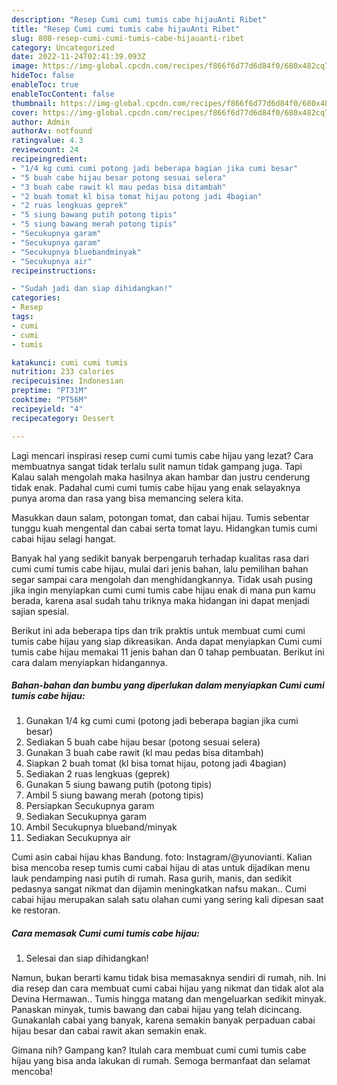 ```yaml
---
description: "Resep Cumi cumi tumis cabe hijauAnti Ribet"
title: "Resep Cumi cumi tumis cabe hijauAnti Ribet"
slug: 808-resep-cumi-cumi-tumis-cabe-hijauanti-ribet
category: Uncategorized
date: 2022-11-24T02:41:39.093Z
image: https://img-global.cpcdn.com/recipes/f866f6d77d6d84f0/680x482cq70/cumi-cumi-tumis-cabe-hijau-foto-resep-utama.jpg
hideToc: false
enableToc: true
enableTocContent: false
thumbnail: https://img-global.cpcdn.com/recipes/f866f6d77d6d84f0/680x482cq70/cumi-cumi-tumis-cabe-hijau-foto-resep-utama.jpg
cover: https://img-global.cpcdn.com/recipes/f866f6d77d6d84f0/680x482cq70/cumi-cumi-tumis-cabe-hijau-foto-resep-utama.jpg
author: Admin
authorAv: notfound
ratingvalue: 4.3
reviewcount: 24
recipeingredient:
- "1/4 kg cumi cumi potong jadi beberapa bagian jika cumi besar"
- "5 buah cabe hijau besar potong sesuai selera"
- "3 buah cabe rawit kl mau pedas bisa ditambah"
- "2 buah tomat kl bisa tomat hijau potong jadi 4bagian"
- "2 ruas lengkuas geprek"
- "5 siung bawang putih potong tipis"
- "5 siung bawang merah potong tipis"
- "Secukupnya garam"
- "Secukupnya garam"
- "Secukupnya bluebandminyak"
- "Secukupnya air"
recipeinstructions:

- "Sudah jadi dan siap dihidangkan!"
categories:
- Resep
tags:
- cumi
- cumi
- tumis

katakunci: cumi cumi tumis 
nutrition: 233 calories
recipecuisine: Indonesian
preptime: "PT31M"
cooktime: "PT56M"
recipeyield: "4"
recipecategory: Dessert

---
```



Lagi mencari inspirasi resep cumi cumi tumis cabe hijau yang lezat? Cara membuatnya sangat tidak terlalu sulit namun tidak gampang juga. Tapi Kalau salah mengolah maka hasilnya akan hambar dan justru cenderung tidak enak. Padahal cumi cumi tumis cabe hijau yang enak selayaknya punya aroma dan rasa yang bisa memancing selera kita.


Masukkan daun salam, potongan tomat, dan cabai hijau. Tumis sebentar tunggu kuah mengental dan cabai serta tomat layu. Hidangkan tumis cumi cabai hijau selagi hangat.

Banyak hal yang sedikit banyak berpengaruh terhadap kualitas rasa dari cumi cumi tumis cabe hijau, mulai dari jenis bahan, lalu pemilihan bahan segar sampai cara mengolah dan menghidangkannya. Tidak usah pusing jika ingin menyiapkan cumi cumi tumis cabe hijau enak di mana pun kamu berada, karena asal sudah tahu triknya maka hidangan ini dapat menjadi sajian spesial.


Berikut ini ada beberapa tips dan trik praktis untuk membuat cumi cumi tumis cabe hijau yang siap dikreasikan. Anda dapat menyiapkan Cumi cumi tumis cabe hijau memakai 11 jenis bahan dan 0 tahap pembuatan. Berikut ini cara dalam menyiapkan hidangannya.

<!--inarticleads1-->

##### Bahan-bahan dan bumbu yang diperlukan dalam menyiapkan Cumi cumi tumis cabe hijau:

1. Gunakan 1/4 kg cumi cumi (potong jadi beberapa bagian jika cumi besar)
1. Sediakan 5 buah cabe hijau besar (potong sesuai selera)
1. Gunakan 3 buah cabe rawit (kl mau pedas bisa ditambah)
1. Siapkan 2 buah tomat (kl bisa tomat hijau, potong jadi 4bagian)
1. Sediakan 2 ruas lengkuas (geprek)
1. Gunakan 5 siung bawang putih (potong tipis)
1. Ambil 5 siung bawang merah (potong tipis)
1. Persiapkan Secukupnya garam
1. Sediakan Secukupnya garam
1. Ambil Secukupnya blueband/minyak
1. Sediakan Secukupnya air


Cumi asin cabai hijau khas Bandung. foto: Instagram/@yunovianti. Kalian bisa mencoba resep tumis cumi cabai hijau di atas untuk dijadikan menu lauk pendamping nasi putih di rumah. Rasa gurih, manis, dan sedikit pedasnya sangat nikmat dan dijamin meningkatkan nafsu makan.. Cumi cabai hijau merupakan salah satu olahan cumi yang sering kali dipesan saat ke restoran. 

<!--inarticleads2-->

##### Cara memasak Cumi cumi tumis cabe hijau:


1. Selesai dan siap dihidangkan!

Namun, bukan berarti kamu tidak bisa memasaknya sendiri di rumah, nih. Ini dia resep dan cara membuat cumi cabai hijau yang nikmat dan tidak alot ala Devina Hermawan.. Tumis hingga matang dan mengeluarkan sedikit minyak. Panaskan minyak, tumis bawang dan cabai hijau yang telah dicincang. Gunakanlah cabai yang banyak, karena semakin banyak perpaduan cabai hijau besar dan cabai rawit akan semakin enak. 

Gimana nih? Gampang kan? Itulah cara membuat cumi cumi tumis cabe hijau yang bisa anda lakukan di rumah. Semoga bermanfaat dan selamat mencoba!
